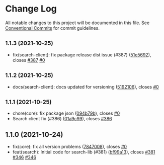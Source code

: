 # Change Log

All notable changes to this project will be documented in this file.
See [Conventional Commits](https://conventionalcommits.org) for commit guidelines.

## <small>1.1.3 (2021-10-25)</small>

* fix(search-client): fix package release dist issue (#387) ([51e5692](https://github.com/sourcefuse/loopback4-microservice-catalog/commit/51e5692)), closes [#387](https://github.com/sourcefuse/loopback4-microservice-catalog/issues/387) [#0](https://github.com/sourcefuse/loopback4-microservice-catalog/issues/0)





## <small>1.1.2 (2021-10-25)</small>

* docs(search-client): docs updated for versioning ([5192106](https://github.com/sourcefuse/loopback4-microservice-catalog/commit/5192106)), closes [#0](https://github.com/sourcefuse/loopback4-microservice-catalog/issues/0)





## <small>1.1.1 (2021-10-25)</small>

* chore(core): fix package json ([094b79b](https://github.com/sourcefuse/loopback4-microservice-catalog/commit/094b79b)), closes [#0](https://github.com/sourcefuse/loopback4-microservice-catalog/issues/0)
* Search client fix (#386) ([01a9c99](https://github.com/sourcefuse/loopback4-microservice-catalog/commit/01a9c99)), closes [#386](https://github.com/sourcefuse/loopback4-microservice-catalog/issues/386)





## 1.1.0 (2021-10-24)

* fix(core): fix all version problems ([7847008](https://github.com/sourcefuse/loopback4-microservice-catalog/commit/7847008)), closes [#0](https://github.com/sourcefuse/loopback4-microservice-catalog/issues/0)
* feat(search): Initial code for search-lib (#381) ([bf99a13](https://github.com/sourcefuse/loopback4-microservice-catalog/commit/bf99a13)), closes [#381](https://github.com/sourcefuse/loopback4-microservice-catalog/issues/381) [#346](https://github.com/sourcefuse/loopback4-microservice-catalog/issues/346) [#346](https://github.com/sourcefuse/loopback4-microservice-catalog/issues/346)
